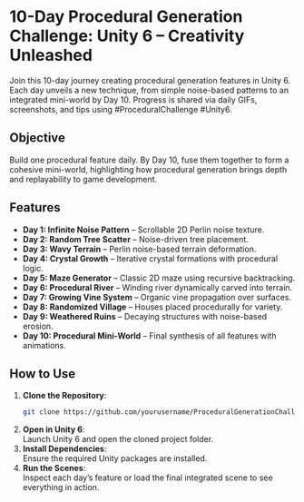# 10-Day Procedural Generation Challenge: Unity 6 – Creativity Unleashed

Join this 10-day journey creating procedural generation features in Unity 6. Each day unveils a new technique, from simple noise-based patterns to an integrated mini-world by Day 10. Progress is shared via daily GIFs, screenshots, and tips using #ProceduralChallenge #Unity6.

## Objective

Build one procedural feature daily. By Day 10, fuse them together to form a cohesive mini-world, highlighting how procedural generation brings depth and replayability to game development.

## Features

- **Day 1: Infinite Noise Pattern** – Scrollable 2D Perlin noise texture.
- **Day 2: Random Tree Scatter** – Noise-driven tree placement.
- **Day 3: Wavy Terrain** – Perlin noise-based terrain deformation.
- **Day 4: Crystal Growth** – Iterative crystal formations with procedural logic.
- **Day 5: Maze Generator** – Classic 2D maze using recursive backtracking.
- **Day 6: Procedural River** – Winding river dynamically carved into terrain.
- **Day 7: Growing Vine System** – Organic vine propagation over surfaces.
- **Day 8: Randomized Village** – Houses placed procedurally for variety.
- **Day 9: Weathered Ruins** – Decaying structures with noise-based erosion.
- **Day 10: Procedural Mini-World** – Final synthesis of all features with animations.

## How to Use

1. **Clone the Repository**:
   ```bash
   git clone https://github.com/yourusername/ProceduralGenerationChallenge.git
   ```
2. **Open in Unity 6**:  
   Launch Unity 6 and open the cloned project folder.
3. **Install Dependencies**:  
   Ensure the required Unity packages are installed.
4. **Run the Scenes**:  
   Inspect each day’s feature or load the final integrated scene to see everything in action.

